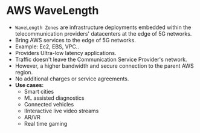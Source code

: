 # AWS WaveLength

- `WaveLength Zones` are infrastructure deployments embedded within the telecommunication providers' datacenters at the edge
  of 5G networks.
- Bring AWS services to the edge of 5G networks.
- Example: Ec2, EBS, VPC..
- Providers Ultra-low latency applications.
- Traffic doesn't leave the Communication Service Provider's network.
- However, a higher bandwidth and secure connection to the parent AWS region.
- No additional charges or service agreements.
- **Use cases:**
  - Smart cities
  - ML assisted diagnostics
  - Connected vehicles
  - IInteractive live video streams
  - AR/VR
  - Real time gaming